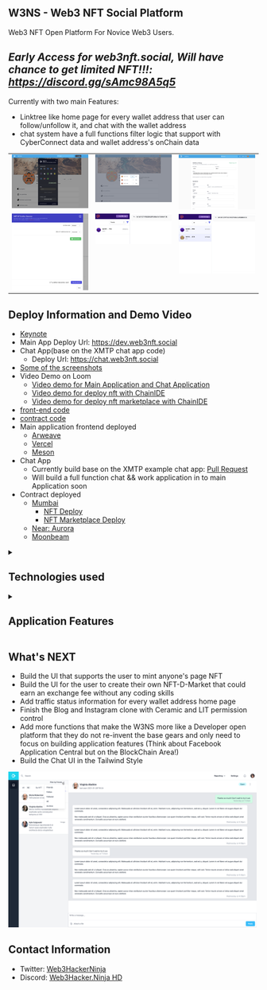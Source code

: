 ## W3NS - Web3 NFT Social Platform

Web3 NFT Open Platform For Novice Web3 Users.

## *Early Access for web3nft.social, Will have chance to get limited NFT!!!: <https://discord.gg/sAmc98A5q5>*

Currently with two main Features:

* Linktree like home page for every wallet address that user can follow/unfollow it, and chat with the wallet address
* chat system have a full functions filter logic that support with CyberConnect data and wallet address's onChain data

<table>
  <tr>
    <td valign="top"><img src="./screenshot/1.png"/></td>
    <td valign="top"><img src="./screenshot/2.png"/></td>
    <td valign="top"><img src="./screenshot/7.png"/></td>
  </tr>
  <tr>
    <td valign="top"><img src="./screenshot/15.png"/></td>
    <td valign="top"><img src="./screenshot/16.png"/></td>
    <td valign="top"><img src="./screenshot/17.png"/></td>
  </tr>
</table>

## Deploy Information and Demo Video

* [Keynote](./Web3NFT.Social.pdf)
* Main App Deploy Url: <https://dev.web3nft.social>
* Chat App(base on the XMTP chat app code)
  * Deploy Url: <https://chat.web3nft.social>
* [Some of the screenshots](./screenshot)
* Video Demo on Loom
  * [Video demo for Main Application and Chat Application](https://www.loom.com/share/f49d8e0c76d14e8eb8390804026b1a3b)
  * [Video demo for deploy nft with ChainIDE](https://www.loom.com/share/54d8abfc2e4b44798c9c4f759514faa3)
  * [Video demo for deploy nft marketplace with ChainIDE](https://www.loom.com/share/14213d80587349e68c5db461b2cb8e5f)
* [front-end code](./frontend)
* [contract code](./contract)
* Main application frontend deployed
  * [Arweave](#)
  * [Vercel](https://web3nft.social)
  * [Meson](#)
* Chat App
  * Currently build base on the XMTP example chat app: [Pull Request](https://github.com/NftTopBest/example-chat-react-gitcoin-hackathon/pull/1)
  * Will build a full function chat && work application in to main Application soon
* Contract deployed
  * [Mumbai](#)
    * [NFT Deploy](https://mumbai.polygonscan.com/tx/0x6363ce4665a2f2473be38631a72b0240e0d79dfe3a3032a462a4e97deb3319b1)
    * [NFT Marketplace Deploy](https://mumbai.polygonscan.com/tx/0x60b4235af6c0d4bcddf66fbe2d2cd55d40bba628ffeeae3805ce88f390512ae1)
  * [Near: Aurora](#)
  * [Moonbeam](#)

<details>
<summary><h2>Technologies used</h2></summary>

* BlockChain Network
  * [x] Polygon Mumbai testnet: [NFT Deploy](https://mumbai.polygonscan.com/tx/0x6363ce4665a2f2473be38631a72b0240e0d79dfe3a3032a462a4e97deb3319b1), [NFT Marketplace Deploy](https://mumbai.polygonscan.com/tx/0x60b4235af6c0d4bcddf66fbe2d2cd55d40bba628ffeeae3805ce88f390512ae1)
  * [ ] Near: Aurora
  * [ ] Moonbeam
* Smart Contract Dev Env
  * [x] Hardhat
  * [x] ChainIDE
* RPC endpoints
  * [x] Infura
* Front-end hosting && image assets && CDN
  * [x] Vercel
  * [x] IPFS
  * [x] Meson
* User profiles / Blog posts store / Albumn Store / Permission Control
  * [x] Ceramic
  * [x] Self.ID
  * [x] LIT
  * [x] Bundlr
* Social Graph
  * [x] CyberConnect
  * [ ] KNN3
* Chat
  * [x] XMTP
* Application Tech Stack
  * [x] TailwindCSS
  * [x] Vue3
  * [x] Pinia (state store)
  * [x] PWA
  * [x] Vue-i18n
  * [x] Villus (gql && pinia binding lib)
  * [x] Vite2

</details>

<details>
<summary><h2>Application Features </h2></summary>

* Support all web2 social platform login
  * Easier for new Web3 users (thanks to the Web3Auth)
  * Login by many social platforms
  * Login by metamask/walletconnect
  * While storing data to Ceramic, will trigger Self.ID login too
* CyberConnect
  * Follow/unfollow actions
  * Followers list
  * Followings list
* Profile data save on Ceramic
* Web3 LinkTree
  * Users can add many social platform links to their W3NS home page
  * Data stored on Ceramic
  * Data permission control by LIT
* Search any address to show the Web3 things
  * Use KNN3 to get the NFT user information
* [WIP] Web3 Instagram Clone
  * With LIT to have content permission control (user must mint poster's NFT to have access to the page)
* [WIP] Web3 Blogger Clone
  * With LIT to have content permission control (user must mint poster's NFT to have access to the article)
* [WIP] Anyone can create an NFT marketplace without code to earn an exchange fee

</details>


## What's NEXT

* Build the UI that supports the user to mint anyone's page NFT
* Build the UI for the user to create their own NFT-D-Market that could earn an exchange fee without any coding skills
* Add traffic status information for every wallet address home page
* Finish the Blog and Instagram clone with Ceramic and LIT permission control
* Add more functions that make the W3NS more like a Developer open platform that they do not re-invent the base gears and only need to focus on building application features (Think about Facebook Application Central but on the BlockChain Area!)
* Build the Chat UI in the Tailwind Style

<img src="./screenshot/18.png" width="500" />

## Contact Information

* Twitter: [Web3HackerNinja](https://twitter.com/web3hackerninja)
* Discord: [Web3Hacker.Ninja HD](https://discord.gg/34rHGATcHy)
